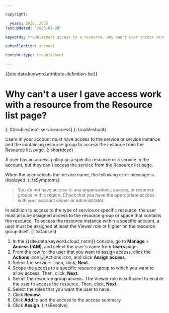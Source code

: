 ```yaml
---

copyright:

  years: 2020, 2025
lastupdated: "2025-01-28"

keywords: troubleshoot access to a resource, why can't user access resource

subcollection: account

content-type: troubleshoot

---
```


{{site.data.keyword.attribute-definition-list}}

# Why can't a user I gave access work with a resource from the Resource list page?
{: #troubleshoot-serviceaccess}
{: troubleshoot}

Users in your account must have access to the service or service instance and the containing resource group to access the instance from the Resource list page.
{: shortdesc}

A user has an access policy on a specific resource or a service in the account, but they can't access the service from the Resource list page.

When the user selects the service name, the following error message is displayed:
{: tsSymptoms}

> You do not have access to any organizations, spaces, or resource groups in this region. Check that you have the appropriate access with your account owner or administrator.

In addition to access to the type of service or specific resource, the user must also be assigned access to the resource group or space that contains the resource. To access the resource instance within a specific account, a user must be assigned at least the Viewer role or higher on the resource group itself.
{: tsCauses}

1. In the {{site.data.keyword.cloud_notm}} console, go to **Manage** &gt; **Access (IAM)**, and select the user's name from **Users** page.
1. From the row for the user that you want to assign access, click the **Actions** icon ![Actions icon](../icons/action-menu-icon.svg "Actions"), and click **Assign access**.
1. Select the service. Then, click, **Next**.
1. Scope the access to a specific resource group to which you want to allow access. Then, click, **Next**.
1. Select the resource group access. The Viewer role is sufficient to enable the user to access the resource. Then, click, **Next**.
1. Select the roles that you want the user to have.
1. Click **Review**.
1. Click **Add** to add the access to the access summary.
1. Click **Assign**.
{: tsResolve}

